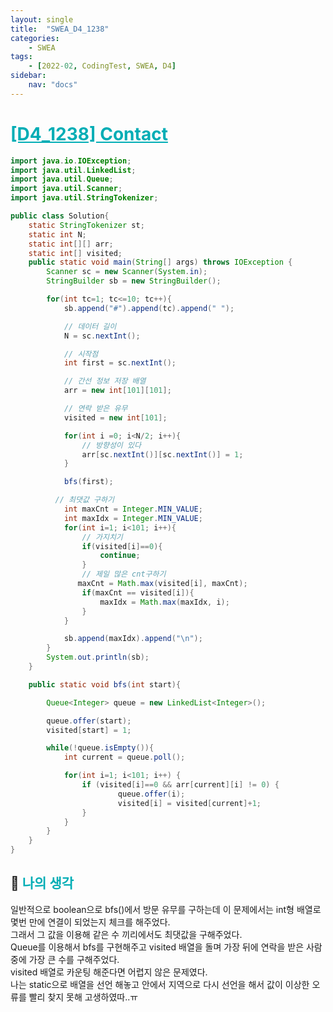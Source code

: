 ```yaml
---
layout: single
title:  "SWEA_D4_1238"
categories: 
    - SWEA
tags: 
    - [2022-02, CodingTest, SWEA, D4]
sidebar:
    nav: "docs"
---
```


# <b><a style="color:#00adb5" href="https://swexpertacademy.com/main/code/problem/problemDetail.do?contestProbId=AV15B1cKAKwCFAYD" target=_blank>[D4_1238] Contact</a></b>

```java
import java.io.IOException;
import java.util.LinkedList;
import java.util.Queue;
import java.util.Scanner;
import java.util.StringTokenizer;

public class Solution{
    static StringTokenizer st;
    static int N;
    static int[][] arr;
    static int[] visited;
    public static void main(String[] args) throws IOException {
        Scanner sc = new Scanner(System.in);
        StringBuilder sb = new StringBuilder();

        for(int tc=1; tc<=10; tc++){
            sb.append("#").append(tc).append(" ");

            // 데이터 길이
            N = sc.nextInt();

            // 시작점
            int first = sc.nextInt();

            // 간선 정보 저장 배열
            arr = new int[101][101];

            // 연락 받은 유무
            visited = new int[101];

            for(int i =0; i<N/2; i++){
                // 방향성이 있다
                arr[sc.nextInt()][sc.nextInt()] = 1;
            }

            bfs(first);

          // 최댓값 구하기
            int maxCnt = Integer.MIN_VALUE;
            int maxIdx = Integer.MIN_VALUE;
            for(int i=1; i<101; i++){
                // 가지치기
                if(visited[i]==0){
                    continue;
                }
                // 제일 많은 cnt구하기
               maxCnt = Math.max(visited[i], maxCnt);
                if(maxCnt == visited[i]){
                    maxIdx = Math.max(maxIdx, i);
                }
            }

            sb.append(maxIdx).append("\n");
        }
        System.out.println(sb);
    }

    public static void bfs(int start){

        Queue<Integer> queue = new LinkedList<Integer>();

        queue.offer(start);
        visited[start] = 1;

        while(!queue.isEmpty()){
            int current = queue.poll();

            for(int i=1; i<101; i++) {
                if (visited[i]==0 && arr[current][i] != 0) {
                        queue.offer(i);
                        visited[i] = visited[current]+1;
                }
            }
        }
    }
}
```


## 🤔 <b><a style="color:#00adb5">나의 생각</a></b>
일반적으로 boolean으로 bfs()에서 방문 유무를 구하는데 이 문제에서는 int형 배열로 몇번 만에 연결이 되었는지 체크를 해주었다.<br>
그래서 그 값을 이용해 같은 수 끼리에서도 최댓값을 구해주었다.<br>
Queue를 이용해서 bfs를 구현해주고 visited 배열을 돌며 가장 뒤에 연락을 받은 사람 중에 가장 큰 수를 구해주었다.<br>
visited 배열로 카운팅 해준다면 어렵지 않은 문제였다.<br>
나는 static으로 배열을 선언 해놓고 안에서 지역으로 다시 선언을 해서 값이 이상한 오류를 빨리 찾지 못해 고생하였따..ㅠ